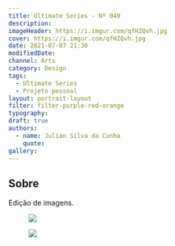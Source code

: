 ```yaml
---
title: Ultimate Series - Nº 049
description:
imageHeader: https://i.imgur.com/qfHZQvh.jpg
cover: https://i.imgur.com/qfHZQvh.jpg
date: 2021-07-07 21:30
modifiedDate:
channel: Arts
category: Design
tags:
  - Ultimate Series
  - Projeto pessoal
layout: portrait-layout
filter: filter-purple-red-orange
typography:
draft: true
authors:
  - name: Julian Silva da Cunha
    quote:
gallery:
---
```


## Sobre

Edição de imagens.

<figure>
<img src="https://i.imgur.com/qfHZQvh.jpg" className="max-w-none mx-auto block"/>
</figure>

<figure>
<img src="https://i.imgur.com/qfHZQvh.jpg" className="max-w-none mx-auto block"/>
</figure>
